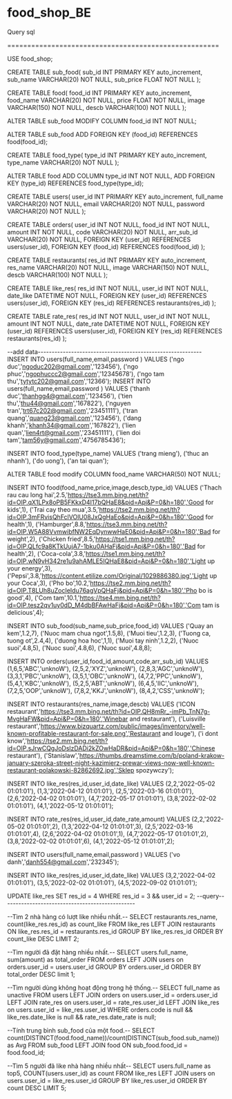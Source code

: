 # food_shop_BE

Query sql


=====================================================


USE food_shop;

CREATE TABLE sub_food(
	sub_id INT PRIMARY KEY auto_increment,
	sub_name VARCHAR(20) NOT NULL,
	sub_price FLOAT NOT NULL
);

CREATE TABLE food(
	food_id INT PRIMARY KEY auto_increment,
	food_name VARCHAR(20) NOT NULL,
	price FLOAT NOT NULL,
	image VARCHAR(150) NOT NULL,
	descb VARCHAR(100) NOT NULL
);

ALTER TABLE sub_food
MODIFY COLUMN food_id INT NOT NULL;

ALTER TABLE sub_food
ADD FOREIGN KEY (food_id) REFERENCES food(food_id);

CREATE TABLE food_type(
	type_id INT PRIMARY KEY auto_increment,
	type_name VARCHAR(20) NOT NULL
);

ALTER TABLE food
ADD COLUMN type_id INT NOT NULL,
ADD FOREIGN KEY (type_id) REFERENCES food_type(type_id);

CREATE TABLE users(
	user_id INT PRIMARY KEY auto_increment,
	full_name VARCHAR(20) NOT NULL,
	email VARCHAR(20) NOT NULL,
	password VARCHAR(20) NOT NULL
);

CREATE TABLE orders(
	user_id INT NOT NULL,
	food_id INT NOT NULL,
	amount INT NOT NULL,
	code VARCHAR(20) NOT NULL,
	arr_sub_id VARCHAR(20) NOT NULL,
	FOREIGN KEY (user_id) REFERENCES users(user_id),
	FOREIGN KEY (food_id) REFERENCES food(food_id)
);

CREATE TABLE restaurants(
	res_id INT PRIMARY KEY auto_increment,
	res_name VARCHAR(20) NOT NULL,
	image VARCHAR(150) NOT NULL,
	descb VARCHAR(100) NOT NULL
);

CREATE TABLE like_res(
	res_id INT NOT NULL,
	user_id INT NOT NULL,
	date_like DATETIME NOT NULL,
	FOREIGN KEY (user_id) REFERENCES users(user_id),
	FOREIGN KEY (res_id) REFERENCES restaurants(res_id)
);

CREATE TABLE rate_res(
	res_id INT NOT NULL,
	user_id INT NOT NULL,
	amount INT NOT NULL,
	date_rate DATETIME NOT NULL,
	FOREIGN KEY (user_id) REFERENCES users(user_id),
	FOREIGN KEY (res_id) REFERENCES restaurants(res_id)
);

--add data-----------------------------------------------------------
INSERT INTO users(full_name,email,password ) 
VALUES 
	('ngo duc','ngoduc202@gmail.com','123456'),
	('ngo phuc','ngophuccc2@gmail.com','12345678'),
	('ngo tam thu','tytytc202@gmail.com','12366');
INSERT INTO users(full_name,email,password ) 
VALUES 
	('thanh duc','thanhgg4@gmail.com','123456'),
	('tien thu','thu44@gmail.com','167822'),
	('nguyen tran','trt67c202@gmail.com','23451111'),
	('tran quang','quang23@gmail.com','123456'),
	('dang khanh','khanh34@gmail.com','167822'),
	('lien quan','lien4rt@gmail.com','23451111'),
	('lien doi tam','tam56y@gmail.com','4756785436');

INSERT INTO food_type(type_name)
VALUES 
	('trang mieng'),
	('thuc an nhanh'),
	('do uong'),
	('an tai quan');
	
ALTER TABLE food
modify COLUMN food_name VARCHAR(50) NOT NULL;

INSERT INTO food(food_name,price,image,descb,type_id)
VALUES
	('Thach rau cau long hai',2.5,'https://tse3.mm.bing.net/th?id=OIP.qX1LPx8oPB5FKkxD4I17bQHaE8&pid=Api&P=0&h=180','Good for kids',1),
	('Trai cay theo mua',3.5,'https://tse2.mm.bing.net/th?id=OIP.3mFRvisQhFclVOlU08JxQgHaEo&pid=Api&P=0&h=180','Good for health',1),
	('Hamburger',8.8,'https://tse3.mm.bing.net/th?id=OIP.W5A88VvmwibfNW2EqDynwwHaE0&pid=Api&P=0&h=180','Bad for weight',2),
	('Chicken fried',8.5,'https://tse1.mm.bing.net/th?id=OIP.QLfc9a8KTkUujA7-1bku0AHaFj&pid=Api&P=0&h=180','Bad for health',2),
	('Coca-cola',3.8,'https://tse1.mm.bing.net/th?id=OIP.wN9vH342re1u9ahAMLE5IQHaE8&pid=Api&P=0&h=180','Light up your energy',3),
	('Pepsi',3.8,'https://content.etilize.com/Original/1029886380.jpg','Light up your Coca',3),
	('Pho bo',10.2,'https://tse2.mm.bing.net/th?id=OIP.T8LUh8uZocIeIdu76agVpQHaFj&pid=Api&P=0&h=180','Pho bo is good',4),
	('Com tam',10.1,'https://tse4.mm.bing.net/th?id=OIP.tesz2qv1uy0dD_M4dbBFAwHaFj&pid=Api&P=0&h=180','Com tam is delicious',4);

INSERT INTO sub_food(sub_name,sub_price,food_id)
VALUES 
	('Quay an kem',1.2,7),
	('Nuoc mam chua ngot',1.5,8),
	('Muoi tieu',1.2,3),
	('Tuong ca, tuong ot',2.4,4),
	('duong hoa hoc',1,1),
	('Muoi tay ninh',1.2,2),
	('Nuoc suoi',4.8,5),
	('Nuoc suoi',4.8,6),
	('Nuoc suoi',4.8,8);
	
INSERT INTO orders(user_id,food_id,amount,code,arr_sub_id)
VALUES 
	(1,6,5,'ABC','unknoW'),
	(2,5,2,'XYZ','unknoW'),
	(2,8,3,'AGC','unknoW'),
	(3,3,1,'PBC','unknoW'),
	(3,5,1,'OBC','unknoW'),
	(4,7,2,'PPC','unknoW'),
	(5,4,1,'KBC','unknoW'),
	(5,2,5,'ABT','unknoW'),
	(6,4,5,'IIC','unknoW'),
	(7,2,5,'OOP','unknoW'),
	(7,8,2,'KKJ','unknoW'),
	(8,4,2,'CSS','unknoW');

INSERT INTO restaurants(res_name,image,descb)
VALUES 
	('ICON restaurant','https://tse3.mm.bing.net/th?id=OIP.QH8mRr_-imPb_TnN7g-MvgHaFW&pid=Api&P=0&h=180','Winebar and restaurant'),
	('Luisville restaurant','https://www.bizquartz.com/public/images/inventory/well-known-profitable-restaurant-for-sale.png','Restaurant and louge'),
	('i dont know','https://tse2.mm.bing.net/th?id=OIP.sJrwCQgJoDslzDADi2kZOwHaDR&pid=Api&P=0&h=180','Chinese restaurant'),
	('Stanislaw','https://thumbs.dreamstime.com/b/poland-krakow-january-szeroka-street-night-kazimierz-prewar-views-now-well-known-restaurant-polakowski-82862692.jpg','Sklep spozywczy');
	
INSERT INTO like_res(res_id,user_id,date_like)
VALUES
	(2,2,'2022-05-02 01:01:01'),
	(1,3,'2022-04-12 01:01:01'),
	(2,5,'2022-03-16 01:01:01'),
	(2,6,'2022-04-02 01:01:01'),
	(4,7,'2022-05-17 01:01:01'),
	(3,8,'2022-02-02 01:01:01'),
	(4,1,'2022-05-12 01:01:01');

INSERT INTO rate_res(res_id,user_id,date_rate,amount)
VALUES
	(2,2,'2022-05-02 01:01:01',2),
	(1,3,'2022-04-12 01:01:01',3),
	(2,5,'2022-03-16 01:01:01',4),
	(2,6,'2022-04-02 01:01:01',1),
	(4,7,'2022-05-17 01:01:01',2),
	(3,8,'2022-02-02 01:01:01',6),
	(4,1,'2022-05-12 01:01:01',2);

INSERT INTO users(full_name,email,password ) 
VALUES 
	('vo danh','danh554@gmail.com','232345');
	
INSERT INTO like_res(res_id,user_id,date_like)
VALUES
	(3,2,'2022-04-02 01:01:01'),
	(3,5,'2022-02-02 01:01:01'),
	(4,5,'2022-09-02 01:01:01');
	
UPDATE like_res
SET res_id = 4
WHERE res_id = 3 && user_id = 2;
--query------------------------------------------------

--Tìm 2 nhà hàng có lượt like nhiều nhất.--
SELECT restaurants.res_name, count(like_res.res_id) as count_like FROM like_res
LEFT JOIN restaurants 
ON like_res.res_id = restaurants.res_id
GROUP BY like_res.res_id
ORDER BY count_like DESC
LIMIT 2;

--Tìm người đã đặt hàng nhiều nhất.--
SELECT users.full_name, sum(amount) as total_order FROM orders
LEFT JOIN users
on orders.user_id = users.user_id
GROUP BY orders.user_id
ORDER BY total_order DESC
limit 1;

--Tìm người dùng không hoạt động trong hệ thống.--
SELECT full_name as unactive FROM users
LEFT JOIN orders
on users.user_id = orders.user_id
LEFT JOIN rate_res
on users.user_id = rate_res.user_id
LEFT JOIN like_res
on users.user_id = like_res.user_id
WHERE orders.code is null && like_res.date_like is null && rate_res.date_rate is null;

--Tính trung bình sub_food của một food.--
SELECT count(DISTINCT(food.food_name))/count(DISTINCT(sub_food.sub_name)) as Avg FROM sub_food
LEFT JOIN food 
ON sub_food.food_id = food.food_id;


--Tìm 5 người đã like nhà hàng nhiều nhất--
SELECT users.full_name as top5, COUNT(users.user_id) as count FROM like_res
LEFT JOIN users
on users.user_id = like_res.user_id
GROUP BY like_res.user_id
ORDER BY count DESC
LIMIT 5;




